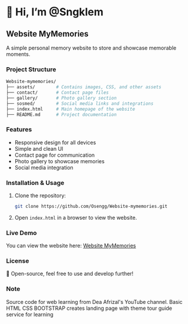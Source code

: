 # 👋 Hi, I’m @Sngklem  

## Website MyMemories

A simple personal memory website to store and showcase memorable moments.

### Project Structure

```bash
Website-mymemories/
├── assets/        # Contains images, CSS, and other assets
├── contact/       # Contact page files
├── gallery/       # Photo gallery section
├── sosmed/        # Social media links and integrations
├── index.html     # Main homepage of the website
├── README.md      # Project documentation
```

### Features

- Responsive design for all devices
- Simple and clean UI
- Contact page for communication
- Photo gallery to showcase memories
- Social media integration

### Installation & Usage

1. Clone the repository:

   ```sh
   git clone https://github.com/Osengg/Website-mymemories.git
   ```

2. Open `index.html` in a browser to view the website.

### Live Demo

You can view the website here: [Website MyMemories](https://osengg.github.io/Website-mymemories/)

### License

🚀 Open-source, feel free to use and develop further!

### Note

Source code for web learning from Dea Afrizal's YouTube channel. Basic HTML CSS BOOTSTRAP creates landing page with theme tour guide service for learning
